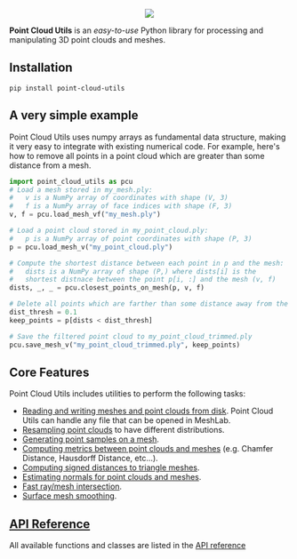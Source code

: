 <p align="center">
  <img src="imgs/logo_solarized_tint.png">
</p>

**Point Cloud Utils** is an _easy-to-use_ Python library for processing
and manipulating 3D point clouds and meshes.

## Installation
``` shell
pip install point-cloud-utils
```

## A very simple example
Point Cloud Utils uses numpy arrays as fundamental data structure, making it very easy to integrate with existing numerical code.
For example, here's how to remove all points in a point cloud which are greater than some distance from a mesh.

``` py
import point_cloud_utils as pcu
# Load a mesh stored in my_mesh.ply:
#   v is a NumPy array of coordinates with shape (V, 3)
#   f is a NumPy array of face indices with shape (F, 3)
v, f = pcu.load_mesh_vf("my_mesh.ply")

# Load a point cloud stored in my_point_cloud.ply:
#   p is a NumPy array of point coordinates with shape (P, 3)
p = pcu.load_mesh_v("my_point_cloud.ply")

# Compute the shortest distance between each point in p and the mesh:
#   dists is a NumPy array of shape (P,) where dists[i] is the
#   shortest distnace between the point p[i, :] and the mesh (v, f)
dists, _, _ = pcu.closest_points_on_mesh(p, v, f)

# Delete all points which are farther than some distance away from the mesh
dist_thresh = 0.1
keep_points = p[dists < dist_thresh]

# Save the filtered point cloud to my_point_cloud_trimmed.ply
pcu.save_mesh_v("my_point_cloud_trimmed.ply", keep_points)
```



## Core Features
Point Cloud Utils includes utilities to perform the following tasks:

* [Reading and writing meshes and point clouds from disk](sections/mesh_io). Point Cloud Utils can handle any file that can be opened in MeshLab.
* [Resampling point clouds](sections/point_cloud_resampling) to have different distributions.
* [Generating point samples on a mesh](sections/mesh_sampling).
* [Computing metrics between point clouds and meshes](sections/shape_metrics) (e.g. Chamfer Distance, Hausdorff Distance, etc...).
* [Computing signed distances to triangle meshes](sections/mesh_sdf).
* [Estimating normals for point clouds and meshes](sections/normal_estimation).
* [Fast ray/mesh intersection](sections/ray_mesh_intersection).
* [Surface mesh smoothing](sections/mesh_smoothing).


## [API Reference](sections/api_reference.md)
All available functions and classes are listed in the [API reference](sections/api_reference.md)